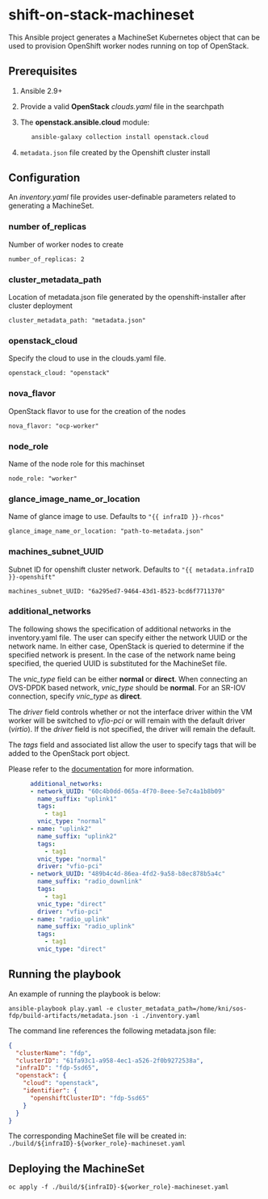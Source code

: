 # shift-on-stack-machineset

This Ansible project generates a MachineSet Kubernetes object that can be used
to provision OpenShift worker nodes running on top of OpenStack.  

## Prerequisites

1. Ansible 2.9+
2. Provide a valid **OpenStack** *clouds.yaml* file in the searchpath
3. The **openstack.ansible.cloud** module:

   ```bash
      ansible-galaxy collection install openstack.cloud
   ```

4. `metadata.json` file created by the Openshift cluster install

## Configuration

An *inventory.yaml* file provides user-definable parameters related to generating a MachineSet.

### number of_replicas

Number of worker nodes to create

``number_of_replicas: 2``

### cluster_metadata_path

Location of metadata.json file generated by the openshift-installer after 
cluster deployment

``cluster_metadata_path: "metadata.json"``

### openstack_cloud

Specify the cloud to use in the clouds.yaml file.

``openstack_cloud: "openstack"``

### nova_flavor

OpenStack flavor to use for the creation of the nodes 

``nova_flavor: "ocp-worker"``

### node_role

Name of the node role for this machinset

``node_role: "worker"``

### glance_image_name_or_location

Name of glance image to use.  Defaults to `"{{ infraID }}-rhcos"`

``glance_image_name_or_location: "path-to-metadata.json"``

### machines_subnet_UUID

Subnet ID for openshift cluster network. Defaults to `"{{ metadata.infraID }}-openshift"`

``machines_subnet_UUID: "6a295ed7-9464-43d1-8523-bcd6f7711370"``

### additional_networks

The following shows the specification of additional networks in the inventory.yaml file.  The
user can specify either the network UUID or the network name.  In either case, OpenStack is
queried to determine if the specified network is present.  In the case of the network name
being specified, the queried UUID is substituted for the MachineSet file.

The *vnic_type* field can be either **normal** or **direct**.  When connecting an OVS-DPDK
based network, *vnic_type* should be **normal**.  For an SR-IOV connection, specify *vnic_type* as
**direct**.

The *driver* field controls whether or not the interface driver within the VM worker will be 
switched to *vfio-pci* or will remain with the default driver (*virtio*).  If the *driver* field
is not specified, the driver will remain the default.

The *tags* field and associated list allow the user to specify tags that will be added to the 
OpenStack port object.  

Please refer to the [documentation](https://docs.openshift.com/container-platform/4.8/machine_management/creating_machinesets/creating-machineset-osp.html#machineset-yaml-osp-sr-iov_creating-machineset-osp)
for more information.

```yaml
      additional_networks:
      - network_UUID: "60c4b0dd-065a-4f70-8eee-5e7c4a1b8b09"
        name_suffix: "uplink1"
        tags:
          - tag1
        vnic_type: "normal"
      - name: "uplink2"
        name_suffix: "uplink2"
        tags:
          - tag1
        vnic_type: "normal"
        driver: "vfio-pci"
      - network_UUID: "489b4c4d-86ea-4fd2-9a58-b8ec878b5a4c"
        name_suffix: "radio_downlink"
        tags:
          - tag1
        vnic_type: "direct"
        driver: "vfio-pci"
      - name: "radio_uplink"
        name_suffix: "radio_uplink"
        tags:
          - tag1
        vnic_type: "direct"
```

## Running the playbook

An example of running the playbook is below:

``ansible-playbook play.yaml -e cluster_metadata_path=/home/kni/sos-fdp/build-artifacts/metadata.json -i ./inventory.yaml``

The command line references the following metadata.json file:

```json
{
  "clusterName": "fdp",
  "clusterID": "61fa93c1-a958-4ec1-a526-2f0b9272538a",
  "infraID": "fdp-5sd65",
  "openstack": {
    "cloud": "openstack",
    "identifier": {
      "openshiftClusterID": "fdp-5sd65"
    }
  }
}
```

The corresponding MachineSet file will be created in: ``./build/${infraID}-${worker_role}-machineset.yaml``

## Deploying the MachineSet

``oc apply -f ./build/${infraID}-${worker_role}-machineset.yaml``

